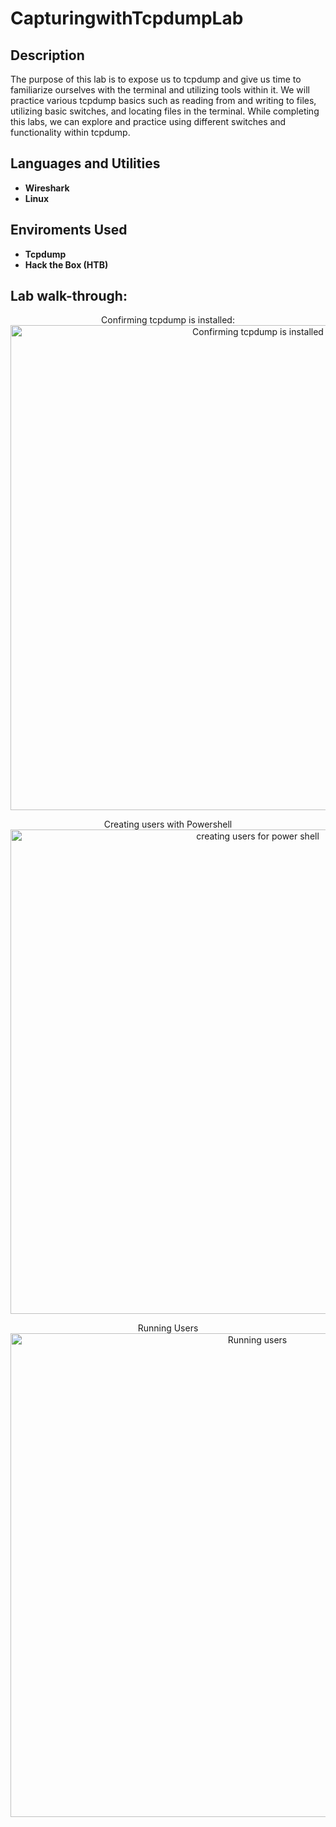 # CapturingwithTcpdumpLab

<h2>Description</h2>
The purpose of this lab is to expose us to tcpdump and give us time to familiarize ourselves with the terminal and utilizing tools within it. We will practice various tcpdump basics such as reading from and writing to files, utilizing basic switches, and locating files in the terminal. While completing this labs, we can explore and practice using different switches and functionality within tcpdump. 
<h2>Languages and Utilities</h2>

- <b>Wireshark </b>
- <b>Linux </b>

<h2>Enviroments Used </h2>

- <b>Tcpdump</b> 
- <b>Hack the Box (HTB)</b>

<h2>Lab walk-through:</h2>

<p align="center">
Confirming tcpdump is installed: <br/>
<img width= "776" alt="Confirming tcpdump is installed" src="https://i.imgur.com/KnZlp6K.png">
  
<p align="center">
Creating users with Powershell <br/>
<img width="775" alt="creating users for power shell" src="https://github.com/AndreCyberT/ActiveDirectorylab/assets/143320920/801047e0-1ae3-426a-9f4c-e6f65c1f14bf">

<p align="center">
Running Users <br/>
<img width="774" alt="Running users" src="https://github.com/AndreCyberT/ActiveDirectorylab/assets/143320920/a1cc5472-fabe-4a4a-89c1-852f66cb2963">
